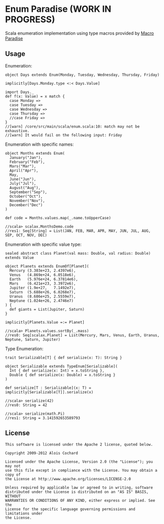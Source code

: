 # Enum Paradise (WORK IN PROGRESS)

Scala enumeration implementation using type macros provided by [Macro Paradise](http://docs.scala-lang.org/overviews/macros/paradise.html)

## Usage

Enumeration:

    object Days extends Enum(Monday, Tuesday, Wednesday, Thursday, Friday)

    implicitly[Days.Monday.type <:< Days.Value]

    import Days._
    def f(x: Value) = x match {
      case Monday => 
      case Tuesday => 
      case Wednesday => 
      case Thursday => 
      //case Friday => 
    }
    //[warn] /core/src/main/scala/enum.scala:10: match may not be exhaustive.
    //[warn] It would fail on the following input: Friday

Enumeration with specific names:

    object Months extends Enum(
      January("Jan"),
      February("Feb"),
      Mars("Mar"),
      April("Apr"),
      May,
      June("Jun"),
      July("Jul"),
      August("Aug"),
      September("Sep"),
      October("Oct"),
      November("Nov"),
      December("Dec")
    )

    def code = Months.values.map(_.name.toUpperCase)

    //scala> scalax.MonthsDemo.code
    //res1: Seq[String] = List(JAN, FEB, MAR, APR, MAY, JUN, JUL, AUG, SEP, OCT, NOV, DEC)

Enumeration with specific value type:

    sealed abstract class Planet(val mass: Double, val radius: Double) extends Value

    object Planets extends EnumOf[Planet](
      Mercury (3.303e+23, 2.4397e6),
      Venus   (4.869e+24, 6.0518e6),
      Earth   (5.976e+24, 6.37814e6),
      Mars    (6.421e+23, 3.3972e6),
      Jupiter (1.9e+27,   7.1492e7),
      Saturn  (5.688e+26, 6.0268e7),
      Uranus  (8.686e+25, 2.5559e7),
      Neptune (1.024e+26, 2.4746e7)
    ) {
      def giants = List(Jupiter, Saturn)
    }

    implicitly[Planets.Value =:= Planet]

    //scala> Planets.values.sortBy(_.mass)
    //res0: Seq[scalax.Planet] = List(Mercury, Mars, Venus, Earth, Uranus, Neptune, Saturn, Jupiter)

Type Enumeration:

    trait Serializable[T] { def serialize(x: T): String }

    object Serializable extends TypeEnum[Serializable](
      Int { def serialize(x: Int) = x.toString },
      Double { def serialize(x: Double) = x.toString }
    )

    def serialize[T : Serializable](x: T) = implicitly[Serializable[T]].serialize(x)

    //scala> serialize(42)
    //res0: String = 42

    //scala> serialize(math.Pi)
    //res1: String = 3.141592653589793

## License

    This software is licensed under the Apache 2 license, quoted below.

    Copyright 2009-2012 Alois Cochard 

    Licensed under the Apache License, Version 2.0 (the "License"); you may not
    use this file except in compliance with the License. You may obtain a copy of
    the License at http://www.apache.org/licenses/LICENSE-2.0

    Unless required by applicable law or agreed to in writing, software
    distributed under the License is distributed on an "AS IS" BASIS, WITHOUT
    WARRANTIES OR CONDITIONS OF ANY KIND, either express or implied. See the
    License for the specific language governing permissions and limitations under
    the License.
